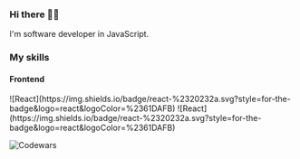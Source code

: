 <h3>Hi there 👋🏻</h3>

I'm software developer in JavaScript.

<h3>My skills</h3>
<div>
  <h4>Frontend</h4>
  ![React](https://img.shields.io/badge/react-%2320232a.svg?style=for-the-badge&logo=react&logoColor=%2361DAFB)
  ![React](https://img.shields.io/badge/react-%2320232a.svg?style=for-the-badge&logo=react&logoColor=%2361DAFB)
</div>



![Codewars](https://www.codewars.com/users/fitzy/badges/large)

